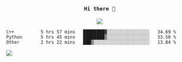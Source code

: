 <!-- [![Zongnan Bao's github stats](https://github-readme-stats.vercel.app/api?username=bznick98&hide=issues,prs&show_icons=true&theme=gruvbox)](https://github.com/bznick98)
[![Zongnan's wakatime stats](https://github-readme-stats.vercel.app/api/wakatime?username=nick19981122)]
[![Top Langs](https://github-readme-stats.vercel.app/api/top-langs/?username=bznick98&hide=html,jupyter%20notebook,Systemverilog,Verilog&layout=compact&langs_count=5&exclude_repo=malu_intern)](https://github.com/anuraghazra/github-readme-stats) -->

<h4 align="center"><samp> Hi there 👋  </samp></h4>

<p align="center">
  
  <a href="https://github.com/bznick98">
    <img align="center" src="https://github-readme-stats.vercel.app/api?username=bznick98&hide=issues,prs&show_icons=true&theme=gruvbox" />
  </a>
  <!--START_SECTION:waka-->

```text
C++          5 hrs 57 mins   ████████▓░░░░░░░░░░░░░░░░   34.69 %
Python       5 hrs 45 mins   ████████▒░░░░░░░░░░░░░░░░   33.50 %
Other        2 hrs 22 mins   ███▒░░░░░░░░░░░░░░░░░░░░░   13.84 %
```

  <!--END_SECTION:waka-->
<!--   <a href="https://github.com/bznick98">
    <img align="center" src="https://github-readme-stats.vercel.app/api/wakatime?username=nick19981122" />
  </a> -->
 
</p>



![](https://visitor-badge.glitch.me/badge?page_id=bznick98.bznick98)


